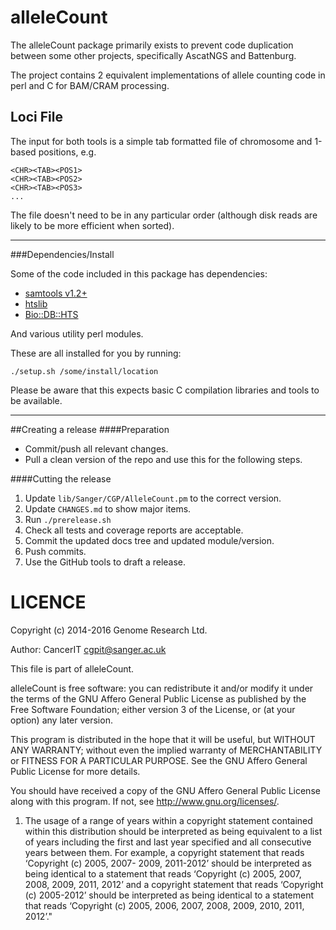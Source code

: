 alleleCount
===========

The alleleCount package primarily exists to prevent code duplication between some other projects,
specifically AscatNGS and Battenburg.

The project contains 2 equivalent implementations of allele counting code in perl and C for BAM/CRAM processing.

## Loci File

The input for both tools is a simple tab formatted file of chromosome and 1-based positions, e.g.

```
<CHR><TAB><POS1>
<CHR><TAB><POS2>
<CHR><TAB><POS3>
...
```

The file doesn't need to be in any particular order (although disk reads are likely to be more efficient when sorted).

---

###Dependencies/Install

Some of the code included in this package has dependencies:

* [samtools v1.2+](https://github.com/samtools/samtools)
* [htslib](https://github.com/samtools/htslib)
* [Bio::DB::HTS](http://search.cpan.org/~rishidev/Bio-DB-HTS/)

And various utility perl modules.

These are all installed for you by running:

    ./setup.sh /some/install/location

Please be aware that this expects basic C compilation libraries and tools to be available.

---

##Creating a release
####Preparation
* Commit/push all relevant changes.
* Pull a clean version of the repo and use this for the following steps.

####Cutting the release
1. Update `lib/Sanger/CGP/AlleleCount.pm` to the correct version.
2. Update `CHANGES.md` to show major items.
3. Run `./prerelease.sh`
4. Check all tests and coverage reports are acceptable.
5. Commit the updated docs tree and updated module/version.
6. Push commits.
7. Use the GitHub tools to draft a release.

LICENCE
=======

Copyright (c) 2014-2016 Genome Research Ltd.

Author: CancerIT <cgpit@sanger.ac.uk>

This file is part of alleleCount.

alleleCount is free software: you can redistribute it and/or modify it under
the terms of the GNU Affero General Public License as published by the Free
Software Foundation; either version 3 of the License, or (at your option) any
later version.

This program is distributed in the hope that it will be useful, but WITHOUT
ANY WARRANTY; without even the implied warranty of MERCHANTABILITY or FITNESS
FOR A PARTICULAR PURPOSE. See the GNU Affero General Public License for more
details.

You should have received a copy of the GNU Affero General Public License
along with this program. If not, see <http://www.gnu.org/licenses/>.

1. The usage of a range of years within a copyright statement contained within
this distribution should be interpreted as being equivalent to a list of years
including the first and last year specified and all consecutive years between
them. For example, a copyright statement that reads ‘Copyright (c) 2005, 2007-
2009, 2011-2012’ should be interpreted as being identical to a statement that
reads ‘Copyright (c) 2005, 2007, 2008, 2009, 2011, 2012’ and a copyright
statement that reads ‘Copyright (c) 2005-2012’ should be interpreted as being
identical to a statement that reads ‘Copyright (c) 2005, 2006, 2007, 2008,
2009, 2010, 2011, 2012’."
